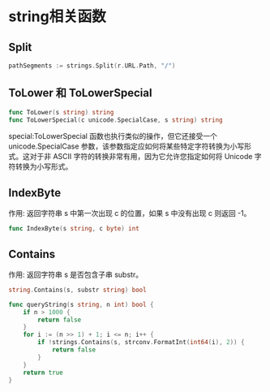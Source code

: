 # string相关函数

## Split

```go
pathSegments := strings.Split(r.URL.Path, "/")
```

## ToLower 和 ToLowerSpecial
```go
func ToLower(s string) string
func ToLowerSpecial(c unicode.SpecialCase, s string) string
```
special:ToLowerSpecial 函数也执行类似的操作，但它还接受一个 unicode.SpecialCase 参数，该参数指定应如何将某些特定字符转换为小写形式。这对于非 ASCII 字符的转换非常有用，因为它允许您指定如何将 Unicode 字符转换为小写形式。

## IndexByte
作用: 返回字符串 s 中第一次出现 c 的位置，如果 s 中没有出现 c 则返回 -1。
```go
func IndexByte(s string, c byte) int
```

## Contains
作用: 返回字符串 s 是否包含子串 substr。
```go
string.Contains(s, substr string) bool
```

```go
func queryString(s string, n int) bool {
	if n > 1000 {
		return false
	}
	for i := (n >> 1) + 1; i <= n; i++ {
		if !strings.Contains(s, strconv.FormatInt(int64(i), 2)) {
			return false
		}
	}
	return true
}
```